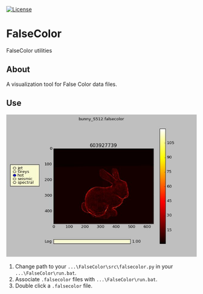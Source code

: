 [![License][s1]][li]

[s1]: https://img.shields.io/badge/licence-GPL%203.0-blue.svg
[li]: https://raw.githubusercontent.com/matt77hias/FalseColor/master/LICENSE.txt

# FalseColor
FalseColor utilities

## About
A visualization tool for False Color data files.

## Use
<p align="center"><img src="res/Example.png" ></p>

1. Change path to your `...\FalseColor\src\falsecolor.py` in your `...\FalseColor\run.bat`.
2. Associate `.falsecolor` files with `...\FalseColor\run.bat`.
3. Double click a `.falsecolor` file.
